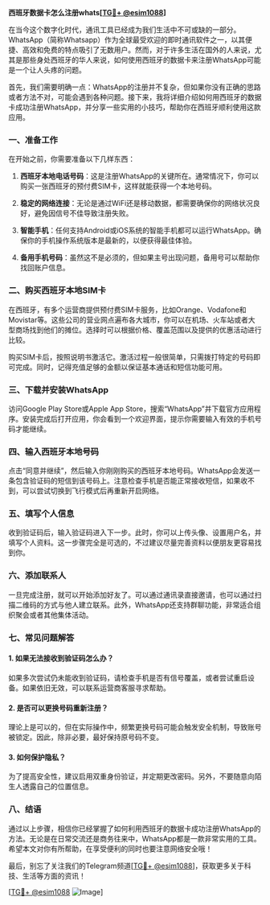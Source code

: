 **西班牙数据卡怎么注册whats[[TG💪+ @esim1088](https://t.me/s/esim1088)]**

在当今这个数字化时代，通讯工具已经成为我们生活中不可或缺的一部分。WhatsApp（简称Whatsapp）作为全球最受欢迎的即时通讯软件之一，以其便捷、高效和免费的特点吸引了无数用户。然而，对于许多生活在国外的人来说，尤其是那些身处西班牙的华人来说，如何使用西班牙的数据卡来注册WhatsApp可能是一个让人头疼的问题。

首先，我们需要明确一点：WhatsApp的注册并不复杂，但如果你没有正确的思路或者方法不对，可能会遇到各种问题。接下来，我将详细介绍如何用西班牙的数据卡成功注册WhatsApp，并分享一些实用的小技巧，帮助你在西班牙顺利使用这款应用。

### 一、准备工作

在开始之前，你需要准备以下几样东西：

1. **西班牙本地电话号码**：这是注册WhatsApp的关键所在。通常情况下，你可以购买一张西班牙的预付费SIM卡，这样就能获得一个本地号码。
   
2. **稳定的网络连接**：无论是通过WiFi还是移动数据，都需要确保你的网络状况良好，避免因信号不佳导致注册失败。

3. **智能手机**：任何支持Android或iOS系统的智能手机都可以运行WhatsApp。确保你的手机操作系统版本是最新的，以便获得最佳体验。

4. **备用手机号码**：虽然这不是必须的，但如果主号出现问题，备用号可以帮助你找回账户信息。

### 二、购买西班牙本地SIM卡

在西班牙，有多个运营商提供预付费SIM卡服务，比如Orange、Vodafone和Movistar等。这些公司的营业网点遍布各大城市，你可以在机场、火车站或者大型商场找到他们的摊位。选择时可以根据价格、覆盖范围以及提供的优惠活动进行比较。

购买SIM卡后，按照说明书激活它。激活过程一般很简单，只需拨打特定的号码即可完成。同时，记得充值足够的金额以保证基本通话和短信功能可用。

### 三、下载并安装WhatsApp

访问Google Play Store或Apple App Store，搜索“WhatsApp”并下载官方应用程序。安装完成后打开应用，你会看到一个欢迎界面，提示你需要输入有效的手机号码才能继续。

### 四、输入西班牙本地号码

点击“同意并继续”，然后输入你刚刚购买的西班牙本地号码。WhatsApp会发送一条包含验证码的短信到该号码上。注意检查手机是否能正常接收短信，如果收不到，可以尝试切换到飞行模式后再重新开启网络。

### 五、填写个人信息

收到验证码后，输入验证码进入下一步。此时，你可以上传头像、设置用户名，并填写个人资料。这一步骤完全是可选的，不过建议尽量完善资料以便朋友更容易找到你。

### 六、添加联系人

一旦完成注册，就可以开始添加好友了。可以通过通讯录直接邀请，也可以通过扫描二维码的方式与他人建立联系。此外，WhatsApp还支持群聊功能，非常适合组织聚会或者其他集体活动。

### 七、常见问题解答

#### 1. 如果无法接收到验证码怎么办？
如果多次尝试仍未能收到验证码，请检查手机是否有信号覆盖，或者尝试重启设备。如果依旧无效，可以联系运营商客服寻求帮助。

#### 2. 是否可以更换号码重新注册？
理论上是可以的，但在实际操作中，频繁更换号码可能会触发安全机制，导致账号被锁定。因此，除非必要，最好保持原号码不变。

#### 3. 如何保护隐私？
为了提高安全性，建议启用双重身份验证，并定期更改密码。另外，不要随意向陌生人透露自己的位置信息。

### 八、结语

通过以上步骤，相信你已经掌握了如何利用西班牙的数据卡成功注册WhatsApp的方法。无论是在日常交流还是商务往来中，WhatsApp都是一款非常实用的工具。希望本文对你有所帮助，在享受便利的同时也要注意网络安全哦！

最后，别忘了关注我们的Telegram频道[[TG💪+ @esim1088](https://t.me/s/esim1088)]，获取更多关于科技、生活等方面的资讯！ 

[[TG💪+ @esim1088](https://t.me/s/esim1088) ![Image](https://i.postimg.cc/4NQfJmqS/Snipaste-2025-05-13-00-14-12.png)]